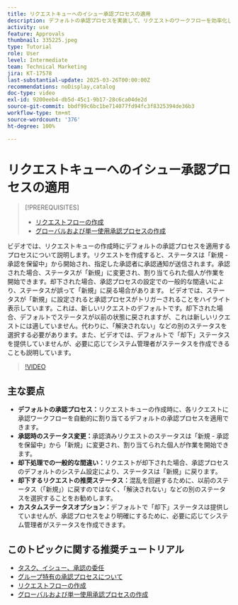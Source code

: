 ```yaml
---
title: リクエストキューへのイシュー承認プロセスの適用
description: デフォルトの承認プロセスを実装して、リクエストのワークフローを効率化します。これにより、承認済みリクエストのステータスが適切に「新規」に変更されます。「解決されない」に対するステータスの変更を選択して、却下されたリクエストの混乱に対処します。
activity: use
feature: Approvals
thumbnail: 335225.jpeg
type: Tutorial
role: User
level: Intermediate
team: Technical Marketing
jira: KT-17578
last-substantial-update: 2025-03-26T00:00:00Z
recommendations: noDisplay,catalog
doc-type: video
exl-id: 9200eeb4-db5d-45c1-9b17-28c6ca04de2d
source-git-commit: bbdf99c6bc1be714077fd94fc3f8325394de36b3
workflow-type: tm+mt
source-wordcount: '376'
ht-degree: 100%

---
```


# リクエストキューへのイシュー承認プロセスの適用

>[!PREREQUISITES]
>
>* [リクエストフローの作成](https://experienceleague.adobe.com/ja/docs/workfront-learn/tutorials-workfront/manage-work/request-queues/create-a-request-flow)
>* [グローバルおよび単一使用承認プロセスの作成](https://experienceleague.adobe.com/ja/docs/workfront-learn/tutorials-workfront/manage-work/approval-processes-and-milestone-paths/create-a-single-use-approval-process)


ビデオでは、リクエストキューの作成時にデフォルトの承認プロセスを適用するプロセスについて説明します。リクエストを作成すると、ステータスは「新規 - 承認を保留中」から開始され、指定した承認者に承認通知が送信されます。承認された場合、ステータスが「新規」に変更され、割り当てられた個人が作業を開始できます。却下された場合、承認プロセスの設定での一般的な間違いにより、ステータスが誤って「新規」に戻る場合があります。
ビデオでは、ステータスが「新規」に設定されると承認プロセスがトリガーされることをハイライト表示しています。これは、新しいリクエストのデフォルトです。却下された場合、デフォルトでステータスが以前の状態に戻されますが、これは新しいリクエストには適していません。代わりに、「解決されない」などの別のステータスを選択する必要があります。また、ビデオでは、デフォルトで「却下」ステータスを提供していませんが、必要に応じてシステム管理者がステータスを作成できることも説明しています。

>[!VIDEO](https://video.tv.adobe.com/v/3455013/?quality=12&learn=on&enablevpops=1)

## 主な要点

* **デフォルトの承認プロセス：**&#x200B;リクエストキューの作成時に、各リクエストに承認ワークフローを自動的に割り当てるデフォルトの承認プロセスを適用できます。
* **承認時のステータス変更：**&#x200B;承認済みリクエストのステータスは「新規 - 承認を保留中」から「新規」に変更され、割り当てられた個人が作業を開始できます。
* **却下処理での一般的な間違い：**&#x200B;リクエストが却下された場合、承認プロセスのデフォルトのシステム設定により、ステータスは「新規」に戻ります。
* **却下するリクエストの推奨ステータス：**&#x200B;混乱を回避するために、以前のステータス（「新規」）に戻すのではなく、「解決されない」などの別のステータスを選択することをお勧めします。
* **カスタムステータスオプション：**&#x200B;デフォルトで「却下」ステータスは提供していませんが、承認プロセスをより明確にするために、必要に応じてシステム管理者がステータスを作成できます。


## このトピックに関する推奨チュートリアル

* [タスク、イシュー、承認の委任](/help/manage-work/approval-processes-and-milestone-paths/delegate-approvals.md)
* [グループ特有の承認プロセスについて](/help/administration-and-setup/approval-processes-and-milestone-paths/group-specific-approval-processes.md)
* [リクエストフローの作成](/help/manage-work/request-queues/create-a-request-flow.md)
* [グローバルおよび単一使用承認プロセスの作成](https://experienceleague.adobe.com/ja/docs/workfront-learn/tutorials-workfront/manage-work/approval-processes-and-milestone-paths/create-a-single-use-approval-process)
